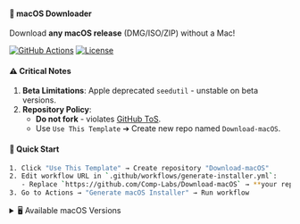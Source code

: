 #### 🍎 macOS Downloader  

Download **any macOS release** (DMG/ISO/ZIP) without a Mac!  

[![GitHub Actions](https://img.shields.io/github/actions/workflow/status/Comp-Labs/Download-macOS/generate-installer.yml?label=Build&logo=github)](https://github.com/Comp-Labs/Download-macOS/actions)
[![License](https://img.shields.io/badge/Disclaimer-Use%20at%20Own%20Risk-red)]()

#### ⚠️ Critical Notes  
1. **Beta Limitations**: Apple deprecated `seedutil` - unstable on beta versions.  
2. **Repository Policy**:  
   - **Do not fork** - violates [GitHub ToS](https://docs.github.com/en/site-policy).  
   - Use `Use This Template` ➔ Create new repo named `Download-macOS`.  

#### 🚀 Quick Start  
```bash  
1. Click "Use This Template" → Create repository "Download-macOS"  
2. Edit workflow URL in `.github/workflows/generate-installer.yml`:  
   - Replace `https://github.com/Comp-Labs/Download-macOS` → **your repo URL**  
3. Go to Actions → "Generate macOS Installer" → Run workflow  
```
<!-- BEGIN MACOS VERSIONS -->
<details>
<summary>🖥️ Available macOS Versions</summary>

* macOS Sequoia 15.2 (24C101) - 14.22GB
* macOS Sequoia 15.1.1 (24B2091) - 11.85GB
* macOS Sequoia 15.1.1 (24B91) - 13.55GB
* macOS Sequoia 15.1 (24B2083) - 11.85GB
* macOS Sequoia 15.1 (24B83) - 13.55GB
* macOS Sequoia 15.0.1 (24A348) - 13.48GB
* macOS Sonoma 14.7.2 (23H311) - 12.71GB
* macOS Sonoma 14.7.1 (23H222) - 12.72GB
* macOS Ventura 13.7.2 (22H313) - 11.36GB
* macOS Ventura 13.7.1 (22H221) - 11.37GB
* macOS Monterey 12.7.4 (21H1123) - 11.55GB

</details>
<!-- END MACOS VERSIONS -->
